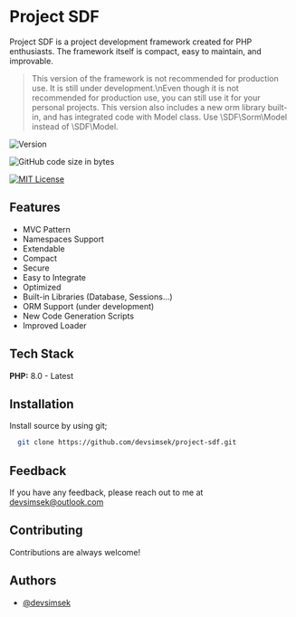 # Project SDF

Project SDF is a project development framework created for PHP enthusiasts. The framework itself is compact, easy to maintain, and improvable.

> This version of the framework is not recommended for production use. It is still under development.\nEven though it is not recommended for production use, you can still use it for your personal projects.
> This version also includes a new orm library built-in, and has integrated code with Model class. Use \SDF\Sorm\Model instead of \SDF\Model.

![Version](https://img.shields.io/badge/version-v1.5-blue)

![GitHub code size in bytes](https://img.shields.io/github/languages/code-size/devsimsek/project-sdf)

[![MIT License](https://img.shields.io/badge/License-MIT-green.svg)](https://devsimsek.mit-license.org)

## Features

- MVC Pattern
- Namespaces Support
- Extendable
- Compact
- Secure
- Easy to Integrate
- Optimized
- Built-in Libraries (Database, Sessions...)
- ORM Support (under development)
- New Code Generation Scripts
- Improved Loader

## Tech Stack

**PHP:** 8.0 - Latest

## Installation

Install source by using git;

```bash
  git clone https://github.com/devsimsek/project-sdf.git
```

## Feedback

If you have any feedback, please reach out to me at devsimsek@outlook.com

## Contributing

Contributions are always welcome!

## Authors

- [@devsimsek](https://www.github.com/devsimsek)
